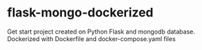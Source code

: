 # flask-mongo-dockerized
Get start project created on Python Flask and mongodb database. Dockerized with Dockerfile and docker-compose.yaml files
